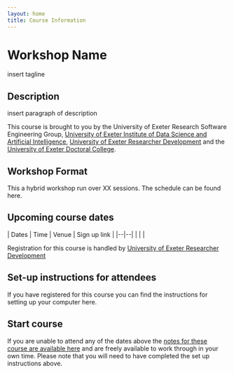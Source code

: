 ```yaml
---
layout: home
title: Course Information
---
```



# Workshop Name

insert tagline


## Description

insert paragraph of description

This course is brought to you by the University of Exeter Research Software Engineering Group, [University of Exeter Institute of Data Science and Artificial Intelligence](https://www.exeter.ac.uk/research/idsai/), [University of Exeter Researcher Development](https://www.exeter.ac.uk/research/doctoralcollege/early-career-researchers/traininganddevelopment/rdprogramme/) and the [University of Exeter Doctoral College](https://www.exeter.ac.uk/research/doctoralcollege/).

## Workshop Format

This a hybrid workshop run over XX sessions. The schedule can be found here. 

## Upcoming course dates
| Dates | Time  | Venue | Sign up link |
|--|--|
|  |  |

Registration for this course is handled by [University of Exeter Researcher Development](https://www.exeter.ac.uk/research/doctoralcollege/early-career-researchers/traininganddevelopment/rdprogramme/)

## Set-up instructions for attendees

If you have registered for this course you can find the instructions for setting up your computer here. 

## Start course

If you are unable to attend any of the dates above the [notes for these course are available here](https://uniexeterrse.github.io/workshop-template-test/01_intro/) and are freely available to work through in your own time. Please note that you will need to have completed the set up instructions above.
